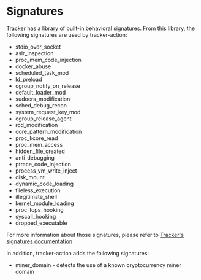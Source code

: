 # Signatures

[Tracker](https://github.com/khulnasoft-labs/tracker) has a library of built-in behavioral signatures. From this library, the following signatures are used by tracker-action:

- stdio_over_socket
- aslr_inspection
- proc_mem_code_injection
- docker_abuse
- scheduled_task_mod
- ld_preload
- cgroup_notify_on_release
- default_loader_mod
- sudoers_modification
- sched_debug_recon
- system_request_key_mod
- cgroup_release_agent
- rcd_modification
- core_pattern_modification
- proc_kcore_read
- proc_mem_access
- hidden_file_created
- anti_debugging
- ptrace_code_injection
- process_vm_write_inject
- disk_mount
- dynamic_code_loading
- fileless_execution
- illegitimate_shell
- kernel_module_loading
- proc_fops_hooking
- syscall_hooking
- dropped_executable

For more information about those signatures, please refer to [Tracker's signatures documentation](https://khulnasoft-labs.github.io/tracker/latest/docs/detecting/rules/)

In addition, tracker-action adds the following signatures:

- miner_domain - detects the use of a known cryptocurrency miner domain
